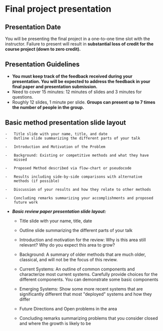 # Final project presentation

## Presentation Date
You will be presenting the final project in a one-to-one time slot with
the instructor. Failure to present will result in **substantial loss of credit for the
course project (down to zero credit).**

## Presentation Guidelines

-   **You must keep track of the feedback received during your
    presentation. You will be expected to address the feedback in your
    final paper and presentation submission.**
-   Need to cover 15 minutes: 12 minutes of slides and 3 minutes for
    questions.
-   Roughly 12 slides, 1 minute per slide. **Groups can present up to 7
    times the number of people in the group.**

## Basic method presentation slide layout

    -   Title slide with your name, title, and date
    -   Outline slide summarizing the different parts of your talk

    -   Introduction and Motivation of the Problem

    -   Background: Existing or competitive methods and what they have
        missed

    -   Proposed Method described via flow-chart or pseudocode

    -   Results including side-by-side comparisons with alternative
        methods (if possible)

    -   Discussion of your results and how they relate to other methods

    -   Concluding remarks summarizing your accomplishments and proposed
        future work

-   ***Basic review paper presentation slide layout:***

    -   Title slide with your name, title, date

    -   Outline slide summarizing the different parts of your talk

    -   Introduction and motivation for the review: Why is this area
        still relevant? Why do you expect this area to grow?

    -   Background: A summary of older methods that are much older,
        classical, and will not be the focus of this review.

    -   Current Systems: An outline of common components and
        characterize most current systems. Carefully provide choices for
        the different components. You can demonstrate some basic
        components

    -   Emerging Systems: Show some more recent systems that are
        significantly different that most "deployed" systems and how
        they differ

    -   Future Directions and Open problems in the area

    -   Concluding remarks summarizing problems that you consider closed
        and where the growth is likely to be
